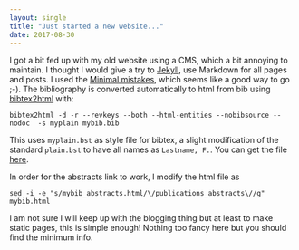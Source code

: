 ```yaml
---
layout: single
title: "Just started a new website..."
date: 2017-08-30
---
```


I got a bit fed up with my old website using a CMS, which a bit
annoying to maintain. I thought I would give a try to
[Jekyll](http://jekyllrb.com), use Markdown for all pages and
posts. I used the
[Minimal mistakes](https://mmistakes.github.io/minimal-mistakes/),
which seems like a good way to go ;-). 
The bibliography is converted automatically to html from bib
using [bibtex2html](https://www.lri.fr/~filliatr/bibtex2html/) with:
```
bibtex2html -d -r --revkeys --both --html-entities --nobibsource --nodoc  -s myplain mybib.bib
```

This uses ```myplain.bst``` as style file for bibtex, a slight
modification of the standard ```plain.bst``` to have all names as
```Lastname, F.```. You can get the file [here](/assets/files/myplain.bst).

In order for the abstracts link to work, I modify the html file as
```
sed -i -e "s/mybib_abstracts.html/\/publications_abstracts\//g" mybib.html
```

I am not sure I will keep up with the blogging thing but at least to
make static pages, this is simple enough! Nothing too fancy here but
you should find the minimum info.

